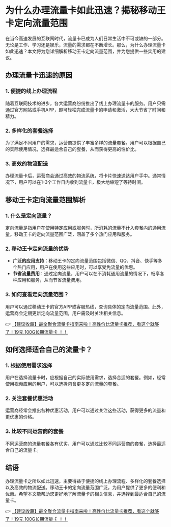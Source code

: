 # 为什么办理流量卡如此迅速？揭秘移动王卡定向流量范围

在当今高速发展的互联网时代，流量卡已成为人们日常生活中不可或缺的一部分。无论是工作、学习还是娱乐，流量的需求都在不断增长。那么，为什么办理流量卡如此迅速？本文将为您详细解析移动王卡定向流量范围，并为您提供一些实用的建议。

## 办理流量卡迅速的原因

### 1. 便捷的线上办理流程
随着互联网技术的进步，各大运营商纷纷推出了线上办理流量卡的服务。用户只需通过官方网站或手机APP，即可轻松完成流量卡的申请和激活，大大节省了时间和精力。

### 2. 多样化的套餐选择
为了满足不同用户的需求，运营商提供了丰富多样的流量套餐。用户可以根据自己的实际使用情况，选择最适合自己的套餐，从而获得更高的性价比。

### 3. 高效的物流配送
办理流量卡后，运营商会通过高效的物流系统，将卡片快速送达用户手中。通常情况下，用户可以在1-3个工作日内收到流量卡，极大地缩短了等待时间。

## 移动王卡定向流量范围解析

### 1. 什么是定向流量？
定向流量是指用户在使用特定应用或服务时，所消耗的流量不计入套餐内的通用流量。移动王卡的定向流量范围广泛，涵盖了多个热门应用和服务。

### 2. 移动王卡定向流量的优势
- **广泛的应用支持**：移动王卡的定向流量范围包括微信、QQ、抖音、快手等多个热门应用，用户在使用这些应用时，可以享受免流量的优惠。
- **节省流量费用**：通过定向流量，用户可以在不消耗通用流量的情况下，畅享各种应用和服务，从而节省流量费用。

### 3. 如何查看定向流量范围？
用户可以通过移动王卡的官方APP或客服热线，查询具体的定向流量范围。此外，运营商会定期更新定向流量范围，用户需及时关注相关信息。

👉 [【建议收藏】最全聚合流量卡指南来啦！高性价比流量卡推荐，看这个就够了！19元 100G长期流量卡 ！！](https://bit.ly/Liuliangka)

## 如何选择适合自己的流量卡？

### 1. 根据使用需求选择
用户在选择流量卡时，应根据自己的实际使用需求，选择合适的套餐。例如，经常使用视频应用的用户，可以选择包含更多定向流量的套餐。

### 2. 关注套餐优惠活动
运营商经常会推出各种优惠活动，用户可以通过关注这些活动，获得更多的流量和更优惠的价格。

### 3. 比较不同运营商的套餐
不同运营商的流量套餐各有优劣，用户可以通过比较不同运营商的套餐，选择最适合自己的流量卡。

## 结语

办理流量卡之所以如此迅速，主要得益于便捷的线上办理流程、多样化的套餐选择以及高效的物流配送。移动王卡的定向流量范围广泛，为用户提供了更多的便利和优惠。希望本文能帮助您更好地了解流量卡的相关信息，并选择到最适合自己的流量卡。

👉 [【建议收藏】最全聚合流量卡指南来啦！高性价比流量卡推荐，看这个就够了！19元 100G长期流量卡 ！！](https://bit.ly/Liuliangka)